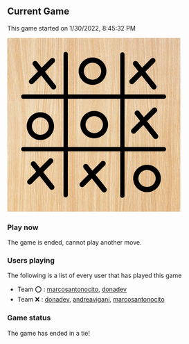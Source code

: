 ## Current Game

This game started on 1/30/2022, 8:45:32 PM

![alt text](https://github.com/donadev/TicTacToe/blob/main/games/2022-01-30T20:45:32.796Z/cachebypass/1643630756977.png?raw=true)

### Play now
The game is ended, cannot play another move.

### Users playing
The following is a list of every user that has played this game
- Team ⭕️ : [marcosantonocito](https://github.com/marcosantonocito), [donadev](https://github.com/donadev)
- Team ❌ : [donadev](https://github.com/donadev), [andreavigani](https://github.com/andreavigani), [marcosantonocito](https://github.com/marcosantonocito)


### Game status
The game has ended in a tie!

